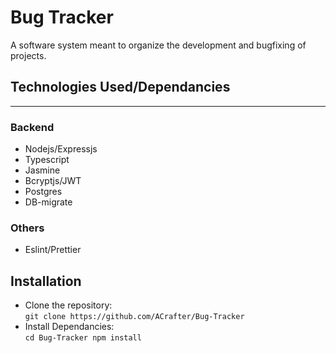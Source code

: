 # Bug Tracker

A software system meant to organize the development and bugfixing of projects.

## Technologies Used/Dependancies

---

### Backend

- Nodejs/Expressjs
- Typescript
- Jasmine
- Bcryptjs/JWT
- Postgres
- DB-migrate

### Others

- Eslint/Prettier

## Installation

- Clone the repository: <br>
 `git clone https://github.com/ACrafter/Bug-Tracker`
- Install Dependancies: <br>
`cd Bug-Tracker npm install`
